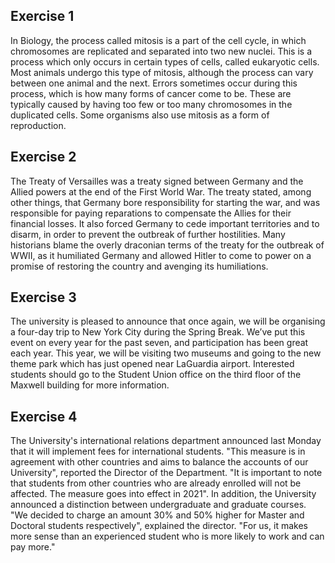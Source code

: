 ## Exercise 1
In Biology, the process called mitosis is a part of the cell cycle, in which chromosomes are replicated and separated into two new nuclei. This is a process which only occurs in certain types of cells, called eukaryotic cells. Most animals undergo this type of mitosis, although the process can vary between one animal and the next. Errors sometimes occur during this process, which is how many forms of cancer come to be. These are typically caused by having too few or too many chromosomes in the duplicated cells. Some organisms also use mitosis as a form of reproduction.
## Exercise 2
The Treaty of Versailles was a treaty signed between Germany and the Allied powers at the end of the First World War. The treaty stated, among other things, that Germany bore responsibility for starting the war, and was responsible for paying reparations to compensate the Allies for their financial losses. It also forced Germany to cede important territories and to disarm, in order to prevent the outbreak of further hostilities. Many historians blame the overly draconian terms of the treaty for the outbreak of WWII, as it humiliated Germany and allowed Hitler to come to power on a promise of restoring the country and avenging its humiliations.
## Exercise 3
The university is pleased to announce that once again, we will be organising a four-day trip to New York City during the Spring Break. We’ve put this event on every year for the past seven, and participation has been great each year. This year, we will be visiting two museums and going to the new theme park which has just opened near LaGuardia airport.
Interested students should go to the Student Union office on the third floor of the Maxwell building for more information.
## Exercise 4
The University's international relations department announced last Monday that it will implement fees for international students. "This measure is in agreement with other countries and aims to balance the accounts of our University", reported the Director of the Department. "It is important to note that students from other countries who are already enrolled will not be affected. The measure goes into effect in 2021". In addition, the University announced a distinction between undergraduate and graduate courses. "We decided to charge an amount 30% and 50% higher for Master and Doctoral students respectively", explained the director. "For us, it makes more sense than an experienced student who is more likely to work and can pay more."

